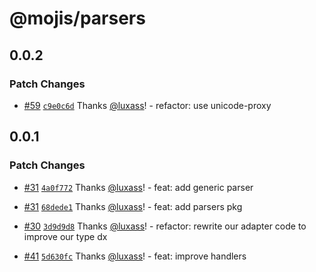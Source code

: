 # @mojis/parsers

## 0.0.2

### Patch Changes

- [#59](https://github.com/mojisdev/mojis/pull/59) [`c9e0c6d`](https://github.com/mojisdev/mojis/commit/c9e0c6d0977d2a72e999a4686913cd97d6162f41) Thanks [@luxass](https://github.com/luxass)! - refactor: use unicode-proxy

## 0.0.1

### Patch Changes

- [#31](https://github.com/mojisdev/mojis/pull/31) [`4a0f772`](https://github.com/mojisdev/mojis/commit/4a0f7729f9afb212748ecedc3e68a46d4ce5aa90) Thanks [@luxass](https://github.com/luxass)! - feat: add generic parser

- [#31](https://github.com/mojisdev/mojis/pull/31) [`68dede1`](https://github.com/mojisdev/mojis/commit/68dede11f9e6d9c55b2d81792147a23785fc5fa3) Thanks [@luxass](https://github.com/luxass)! - feat: add parsers pkg

- [#30](https://github.com/mojisdev/mojis/pull/30) [`3d9d9d8`](https://github.com/mojisdev/mojis/commit/3d9d9d870ac1b873b559d6f4e0ef458240ba2537) Thanks [@luxass](https://github.com/luxass)! - refactor: rewrite our adapter code to improve our type dx

- [#41](https://github.com/mojisdev/mojis/pull/41) [`5d630fc`](https://github.com/mojisdev/mojis/commit/5d630fcbb34baef172c725e523a08134ecfc3079) Thanks [@luxass](https://github.com/luxass)! - feat: improve handlers
